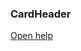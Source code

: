 ### CardHeader

<a href="http://www.material-ui.com/#/components/card" target="_blank">Open help</a>
